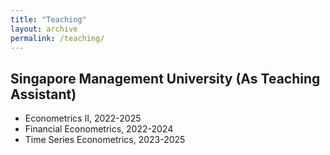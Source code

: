 ```yaml
---
title: "Teaching"
layout: archive
permalink: /teaching/
---
```


  
 

## Singapore Management University (As Teaching Assistant)

  *  Econometrics II, 2022-2025
  *  Financial Econometrics, 2022-2024
  *  Time Series Econometrics, 2023-2025
